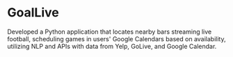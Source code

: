 # GoalLive
Developed a Python application that locates nearby bars streaming live football, scheduling games in users' Google Calendars based on availability, utilizing NLP and APIs with data from Yelp, GoLive, and Google Calendar. 
